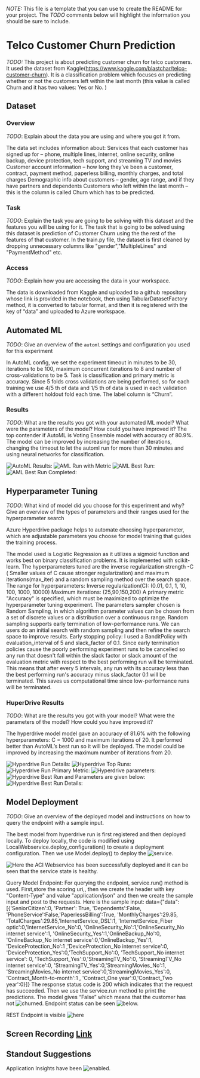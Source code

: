 
*NOTE:* This file is a template that you can use to create the README for your project. The *TODO* comments below will highlight the information you should be sure to include.

# Telco Customer Churn Prediction 

*TODO:* This project is about predicting customer churn for telco customers. It used the dataset from Kaggle(https://www.kaggle.com/blastchar/telco-customer-churn). It is a classification problem which focuses on predicting whether or not the customers left within the last month (this value is called Churn and it has two values: Yes or No. )
## Dataset
### Overview
*TODO*: Explain about the data you are using and where you got it from.

The data set includes information about: 
Services that each customer has signed up for – phone, multiple lines, internet, online security, online backup, device protection, tech support, and streaming TV and movies
Customer account information – how long they’ve been a customer, contract, payment method, paperless billing, monthly charges, and total charges
Demographic info about customers – gender, age range, and if they have partners and dependents
Customers who left within the last month – this is the column is called Churn which has to be predicted.


### Task
*TODO*: Explain the task you are going to be solving with this dataset and the features you will be using for it.
The task that is going to be solved using this dataset is prediction of Customer Churn using the the rest of the features of that customer. In the train.py file, the dataset is first cleaned by dropping unnecessary columns like  "gender","MultipleLines" and "PaymentMethod" etc.

### Access
*TODO*: Explain how you are accessing the data in your workspace.

The data is downloaded from Kaggle and uploaded to a github repository whose link is provided in the notebook, then using TabularDatasetFactory method, it is converted to tabular format, and then it is registered with the key of “data” and uploaded to Azure workspace.


## Automated ML
*TODO*: Give an overview of the `automl` settings and configuration you used for this experiment



In AutoML config, we set the experiment timeout in minutes to be 30, iterations to be 100, maximum concurrent iterations to 8 and number of cross-validations to be 5. Task is classification and primary metric is accuracy. Since 5 folds cross validations are being performed, so for each training we use 4/5 th of data and 1/5 th of data is used in each validation with a different holdout fold each time.  The label column is “Churn”.



### Results
*TODO*: What are the results you got with your automated ML model? What were the parameters of the model? How could you have improved it?
The  top contender if AutoML is Voting Ensemble model with accuracy of 80.9%. The model can be improved by increasing the number of iterations, changing the timeout to let the automl run for more than 30 minutes and using neural networks for classification.

![AutoML Results:](images/1.PNG)
![AML Run with Metric](images/2.PNG) 
![AML Best Run: ](images/3.PNG) 
![AML Best Run Completed: ](images/4.PNG) 

## Hyperparameter Tuning
*TODO*: What kind of model did you choose for this experiment and why? Give an overview of the types of parameters and their ranges used for the hyperparameter search

Azure Hyperdrive package helps to automate choosing hyperparameter, which are adjustable parameters you choose for model training that guides the training process.

The model used is Logistic Regression as it utilizes a sigmoid function and works best on binary classification problems. It is implemented with scikit-learn.
The hyperparameters tuned are the inverse regularization strength -C ( Smaller values of C cause stronger regularization) and maximum iterations(max_iter) and a random sampling method over the search space.
The range for hyperparameters: 
Inverse regularization(C): (0.01, 0.1, 1, 10, 100, 1000, 10000)
Maximum iterations: (25,90,150,200)
A primary metric "Accuracy" is specified, which must be maximized to optimize the hyperparameter tuning experiment.
The parameters sampler chosen is Random Sampling, in which algorithm parameter values can be chosen from a set of discrete values or a distribution over a continuous range. Random sampling supports early termination of low-performance runs. We can users do an initial search with random sampling and then refine the search space to improve results.
Early stopping policy: I used a BanditPolicy with evaluation_interval of 5 and slack_factor of 0.1. Since early termination policies cause the poorly performing experiment runs to be cancelled so any run that doesn't fall within the slack factor or slack amount of the evaluation metric with respect to the best performing run will be terminated. This means that after every 5 intervals, any run with its accuracy less than the best performing run's accuracy minus slack_factor 0.1 will be terminated. This saves us computational time since low-performance runs will be terminated.

### HuperDrive Results
*TODO*: What are the results you got with your model? What were the parameters of the model? How could you have improved it?

The hyperdrive model model gave an accuracy of 81.6% with the following hyperparameters: C = 1000 and maximum iterations of 20. It performed better than AutoML’s best run so it will be deployed. The model could be improved by increasing the maximum number of iterations from 20.

![Hyperdrive Run Details:](images/6.PNG)
![Hyperdrive Top Runs:](images/7.PNG)
![Hyperdrive Run Primary Metric:](images/8.PNG)
![Hyperdrive parameters:](images/9.PNG)
![Hyperdrive Best Run and Parameters are given below:](images/10.PNG)
![Hyperdrive Best Run Details:](images/11.PNG)





## Model Deployment
*TODO*: Give an overview of the deployed model and instructions on how to query the endpoint with a sample input.
 
The best model from hyperdrive run is first registered and then deployed locally. To deploy locally, the code is modified using LocalWebservice.deploy_configuration() to create a deployment configuration. Then we use Model.deploy() to deploy the ![service.](images/12.PNG)





![Here the ACI Webservice has been successfully deployed and it can be seen that the service state is healthy.](images/13.PNG)



 
 
Query Model Endpoint: For querying the endpoint, service.run() method is used. First,store the scoring uri,, then we create the header with key "Content-Type" and value "application/json" and then we create the sample input and post to the requests. Here is the sample input: 
data={"data":[{'SeniorCitizen':0, 'Partner': True, 'Dependents':False, 'PhoneService':False,'PaperlessBilling':True, 'MonthlyCharges':29.85, 'TotalCharges':29.85,'InternetService_DSL':1, 'InternetService_Fiber optic':0,'InternetService_No':0, 'OnlineSecurity_No':1,'OnlineSecurity_No internet service':1, 'OnlineSecurity_Yes':1,'OnlineBackup_No':0, 'OnlineBackup_No internet service':0,'OnlineBackup_Yes':1, 'DeviceProtection_No':1 ,'DeviceProtection_No internet service':0, 'DeviceProtection_Yes':0,'TechSupport_No':0, 'TechSupport_No internet service': 0, 'TechSupport_Yes':0,'StreamingTV_No':0, 'StreamingTV_No internet service':0, 'StreamingTV_Yes':0,'StreamingMovies_No':1, 'StreamingMovies_No internet service':0,'StreamingMovies_Yes':0, 'Contract_Month-to-month':1 , 'Contract_One year':0,'Contract_Two year':0}]}
The response status code is 200 which indicates that the request has succeeded. Then we use the service.run method to print the predictions. The model gives “False” which means that the customer has not ![churned.](images/14.PNG)
Endpoint status can be seen ![below.](images/15.PNG)

REST Endpoint is visible ![here](images/16.PNG) 



## Screen Recording [Link](https://drive.google.com/file/d/1ESHHbGsoX0LrqtUuhcB1GBS_Ncj-z-4_/view?usp=sharing)


## Standout Suggestions
Application Insights have been ![enabled.](images/17.PNG)



